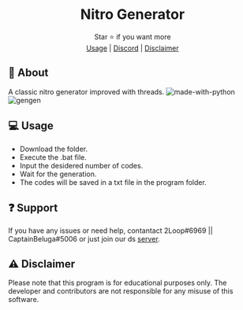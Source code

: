 <div align="center">

# Nitro Generator

</div>
<div align="center">
  
  Star ⭐ if you want more <br>
  <a href="https://github.com/astros3x/Nitro-generator#-usage">Usage</a> | <a href="https://discord.gg/astri">Discord</a> | <a href="https://github.com/astros3x/Nitro-generator#warning-disclaimer">Disclaimer</a>
  
</div>

## 📍 About
A classic nitro generator improved with threads. ![made-with-python](https://img.shields.io/badge/Made%20with-Python-1f425f.svg)
![gengen](https://github.com/astros3x/Nitro-generator/assets/87500882/d8a8abf2-8e9c-4e69-90f7-12cb499b0053)

## 💻 Usage
* Download the folder.
* Execute the .bat file.
* Input the desidered number of codes.
* Wait for the generation.
* The codes will be saved in a txt file in the program folder.


## :question: Support
If you have any issues or need help, contantact 2Loop#6969 || CaptainBeluga#5006 or just join our ds [server](https://discord.gg/astri).


## :warning: Disclaimer
Please note that this program is for educational purposes only. The developer and contributors are not responsible for any misuse of this software.
